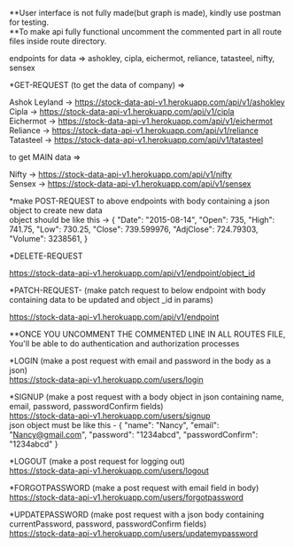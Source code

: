 **User interface is not fully made(but graph is made), kindly use postman for testing. <br>
**To make api fully functional uncomment the commented part in all route files inside route directory. <br>

endpoints for data => ashokley, cipla, eichermot, reliance, tatasteel, nifty, sensex <br>

*GET-REQUEST (to get the data of company) => <br>

Ashok Leyland -> https://stock-data-api-v1.herokuapp.com/api/v1/ashokley <br>
Cipla -> https://stock-data-api-v1.herokuapp.com/api/v1/cipla <br>
Eichermot -> https://stock-data-api-v1.herokuapp.com/api/v1/eichermot <br>
Reliance -> https://stock-data-api-v1.herokuapp.com/api/v1/reliance <br>
Tatasteel -> https://stock-data-api-v1.herokuapp.com/api/v1/tatasteel <br>

to get MAIN data =>

Nifty -> https://stock-data-api-v1.herokuapp.com/api/v1/nifty <br>
Sensex -> https://stock-data-api-v1.herokuapp.com/api/v1/sensex <br>

*make POST-REQUEST to above endpoints with body containing a json object to create new data <br>
object should be like this -> {
                            "Date": "2015-08-14",
                            "Open": 735,
                            "High": 741.75,
                            "Low": 730.25,
                            "Close": 739.599976,
                            "AdjClose": 724.79303,
                            "Volume": 3238561,
                        }<br>

*DELETE-REQUEST <br>

https://stock-data-api-v1.herokuapp.com/api/v1/endpoint/object_id <br>

*PATCH-REQUEST- (make patch request to below endpoint with body containing data to be updated and object _id in params) <br>

https://stock-data-api-v1.herokuapp.com/api/v1/endpoint <br>


**ONCE YOU UNCOMMENT THE COMMENTED LINE IN ALL ROUTES FILE, You'll be able to do authentication and authorization processes <br>

*LOGIN (make a post request with email and password in the body as a json) <br>
    https://stock-data-api-v1.herokuapp.com/users/login <br>

*SIGNUP (make a post request with a body object in json containing name, email, password, passwordConfirm fields) <br>
    https://stock-data-api-v1.herokuapp.com/users/signup <br>
    json object must be like this - {
                                        "name": "Nancy",
                                        "email": "Nancy@gmail.com",
                                        "password": "1234abcd",
                                        "passwordConfirm": "1234abcd"
                                    }<br>

*LOGOUT (make a post request for logging out)<br>
    https://stock-data-api-v1.herokuapp.com/users/logout <br>

*FORGOTPASSWORD (make a post request with email field in body) <br>
    https://stock-data-api-v1.herokuapp.com/users/forgotpassword <br>

*UPDATEPASSWORD (make post request with a json body containing currentPassword, password, passwordConfirm fields) <br>
    https://stock-data-api-v1.herokuapp.com/users/updatemypassword <br>